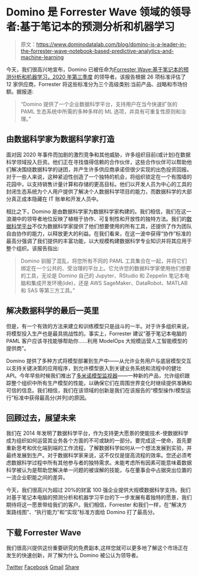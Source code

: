 # Domino 是 Forrester Wave 领域的领导者:基于笔记本的预测分析和机器学习

> 原文：<https://www.dominodatalab.com/blog/domino-is-a-leader-in-the-forrester-wave-notebook-based-predictive-analytics-and-machine-learning>

今天，我们很高兴地宣布，Domino 已被任命为[Forrester Wave:基于笔记本的预测分析和机器学习，2020 年第三季度](https://www.dominodatalab.com/resources/forrester-wave-notebook-based-predictive-analytics-machine-learning-q3-2020/?utm_campaign=Forrester%20Wave%20Q3%202020&utm_source=PR&utm_medium=corp_blog) 的领导者。该报告根据 26 项标准评估了 12 家供应商，Forrester 将这些标准分为三个高级类别:当前产品、战略和市场份额。据报道:

> “Domino 提供了一个企业数据科学平台，支持用户在当今快速扩张的 PAML 生态系统中所需的多种多样的 ML 选项，并具有可重复性原则和治理。”

## 由数据科学家为数据科学家打造

面对因 2020 年事件而加剧的激烈竞争和其他威胁，许多组织目前(或计划)在数据科学领域投入巨资。他们正在寻找值得信赖的合作伙伴，这些合作伙伴可以帮助他们解决围绕数据科学的谜团，并产生许多供应商承诺但很少实现的出色投资回报。对于一些人来说，这种紧迫性创造了一个独特的机会，将组织锁定在一个有围墙的花园中，以支持销售计量计算和存储的更高目标。他们以开发人员为中心的工具的封闭生态系统为个人用户提供了解决个人数据科学项目的能力，而数据科学的大部分真正成本隐藏在 IT 账单和开发人员中。

相比之下，Domino 是由数据科学家为数据科学家构建的。我们相信，我们在这一浪潮中的领导者地位反映了植根于协作、可复制性和开放性的独特方法。我们的[数据科学平台](https://www.dominodatalab.com/product/domino-data-science-platform/)不仅为数据科学家提供了他们想要使用的所有工具，还提供了作为团队自由协作的能力，以释放更大的利益。在我们看来，在这一波中获得“协作”标准的最高分强调了我们提供的丰富功能，以大规模构建数据科学专业知识并将其应用于整个组织。该报告指出:

> Domino 驯服了混乱，将您所有不同的 PAML 工具集合在一起，并将它们绑定在一个公共的、受治理的平台上。它允许您的数据科学家使用他们想要的工具，无论是 Domino 自己的 Jupyter、RStudio 和 Zeppelin 笔记本电脑和集成开发环境(ide)，还是 AWS SageMaker、DataRobot、MATLAB 和 SAS 等第三方工具。”

## 解决数据科学的最后一英里

但是，有一个有效的方法来建立和训练模型只是战斗的一半。对于许多组织来说，将模型投入生产也是最具挑战性的。事实上，Forrester 建议“基于笔记本电脑的 PAML 客户应该寻找能够帮助你……利用 ModelOps 大规模运营人工智能模型的提供商”。

Domino 提供了多种方式将模型部署到生产中——从允许业务用户与底层模型交互以支持关键决策的应用程序，到允许模型嵌入到关键业务系统和流程中的健壮 API。今年早些时候我们推出了[多米诺模型监视器](https://www.dominodatalab.com/product/domino-model-monitor/)——一种新的产品，允许组织跟踪整个组织中所有生产模型的性能，以确保它们在周围世界变化时继续提供准确和可信的信息。我们相信，我们在该领域的创新是我们在该报告的“模型操作/模型运行”标准中获得最高分(并列)的原因。

## 回顾过去，展望未来

我们在 2014 年发明了数据科学平台，作为支持更大愿景的使能技术-使数据科学成为组织如何运营其业务各个方面的不可或缺的一部分。要完成这一使命，首先要重新思考和优化端到端的工作流程，了解数据科学如何从一个想法发展到实验，并最终发展到生产。对于数据科学家来说，这不仅仅是提高流程的效率。您还必须考虑数据科学过程中所有其他参与者的独特需求。未能考虑所有因素可能意味着数据科学被认为是帮助您解决单一问题的被误解的技能，与在董事会中占据突出位置的一流企业职能之间的差异。

今天，我们很高兴为超过 20%的财富 100 强企业提供大规模数据科学支持。我们对基于笔记本电脑的预测分析和机器学习平台的下一步发展有着独特的愿景，我们期待将这一愿景带给我们的客户。我们相信，Forrester 和我们一样，在“解决方案路线图”、“执行能力”和“实现”标准方面给 Domino 打了最高分。

## 下载 Forrester Wave

我们很高兴提供这份重要研究的免费副本,这样您就可以更多地了解这个市场正在发生的快速创新，并了解为什么 Domino 被公认为领导者。

[Twitter](/#twitter) [Facebook](/#facebook) [Gmail](/#google_gmail) [Share](https://www.addtoany.com/share#url=https%3A%2F%2Fwww.dominodatalab.com%2Fblog%2Fdomino-is-a-leader-in-the-forrester-wave-notebook-based-predictive-analytics-and-machine-learning%2F&title=Domino%20is%20a%20Leader%20in%20The%20Forrester%20Wave%E2%84%A2%3A%20Notebook-Based%20Predictive%20Analytics%20And%20Machine%20Learning)